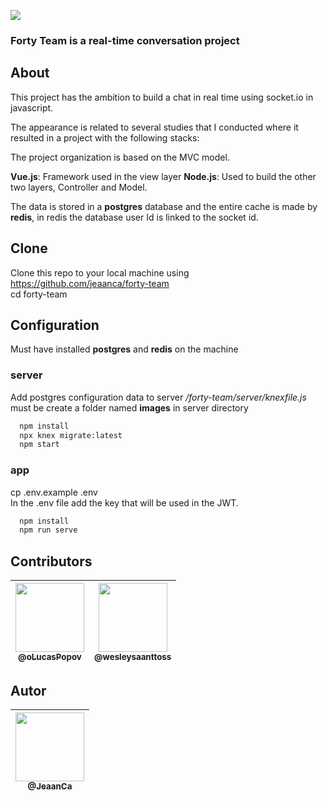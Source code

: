 <img src="https://github.com/jeaanca/fort-team/blob/master/app/src/assets/img/logo-full.png"><br>

### Forty Team is a real-time conversation project

## About
This project has the ambition to build a chat in real time using socket.io in javascript.

The appearance is related to several studies that I conducted where it resulted in a project with the following stacks:

The project organization is based on the MVC model.

**Vue.js**: Framework used in the view layer
**Node.js**: Used to build the other two layers, Controller and Model.

The data is stored in a **postgres** database and the entire cache is made by **redis**, in redis the database user Id is linked to the socket id.

## Clone
Clone this repo to your local machine using https://github.com/jeaanca/forty-team <br>
cd forty-team <br>

## Configuration 
Must have installed **postgres** and **redis** on the machine

### server
  Add postgres configuration data to server <i>/forty-team/server/knexfile.js</i>
  must be create a folder named **images** in server directory
```bash
  npm install
  npx knex migrate:latest
  npm start
```
### app  
  cp .env.example .env <br>
  In the .env file add the key that will be used in the JWT.
```bash  
  npm install
  npm run serve
```
## Contributors

| [<img src="https://avatars0.githubusercontent.com/u/38164565?s=400&u=d4fb65931ff45a914df31ca97e017bbd7f6bb04d&v=4" width="110"><br><sub>@oLucasPopov</sub>](https://github.com/oLucasPopov) | [<img src="https://avatars0.githubusercontent.com/u/62981669?s=460&u=72a72baee40f5e387a8629b957d0ce5cec385fb9&v=4" width="110"><br><sub>@wesleysaanttoss</sub>](https://github.com/wesleysaanttoss) 
|:-:|:-:|

## Autor
| [<img src="https://avatars3.githubusercontent.com/u/30236552?v=4" width="110"><br><sub>@JeaanCa</sub>](https://github.com/jeaanca) |
| :---: |
